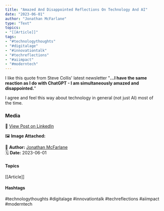 ```yaml
---
title: "Amazed And Disappointed Reflections On Technology And AI"  
date: "2023-06-01"  
author: "Jonathan McFarlane"  
type: "Text"  
topics:  
- "[[Article]]"  
tags:  
- "#technologythoughts"  
- "#digitalage"  
- "#innovationtalk"  
- "#techreflections"  
- "#aiimpact"  
- "#moderntech" 
---
```

I like this quote from Steve Collis' latest newsletter "**...I have the same reaction as I do with ChatGPT - I am simultaneously amazed and disappointed.**"

I agree and feel this way about technology in general (not just AI) most of the time.

### Media

🔗 [View Post on LinkedIn](https://www.linkedin.com/feed/update/urn:li:activity:7069881142107140096)  
  
🖼 **Image Attached:**  
  
  
👤 **Author:** [Jonathan McFarlane](https://www.linkedin.com/in/jonathanmcfarlane/)  
🗓️ **Date:** 2023-06-01

#### Topics

[[Article]]  

#### Hashtags

#technologythoughts #digitalage #innovationtalk #techreflections #aiimpact #moderntech